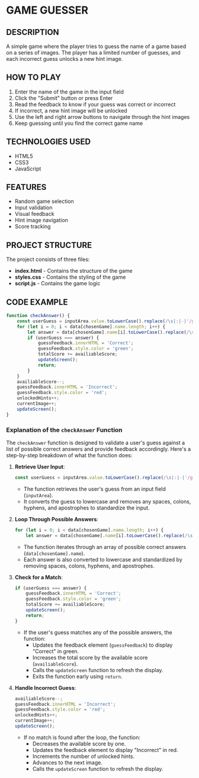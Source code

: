 # GAME GUESSER

## DESCRIPTION
A simple game where the player tries to guess the name of a game based on a series of images. The player has a limited number of guesses, and each incorrect guess unlocks a new hint image.

## HOW TO PLAY
1. Enter the name of the game in the input field
2. Click the "Submit" button or press Enter
3. Read the feedback to know if your guess was correct or incorrect
4. If incorrect, a new hint image will be unlocked
5. Use the left and right arrow buttons to navigate through the hint images
6. Keep guessing until you find the correct game name

## TECHNOLOGIES USED
- HTML5
- CSS3
- JavaScript

## FEATURES
- Random game selection
- Input validation
- Visual feedback
- Hint image navigation
- Score tracking

## PROJECT STRUCTURE
The project consists of three files:
- **index.html** - Contains the structure of the game
- **styles.css** - Contains the styling of the game
- **script.js** - Contains the game logic

## CODE EXAMPLE
```javascript
function checkAnswer() {
    const userGuess = inputArea.value.toLowerCase().replace(/\s|:|-|'/g, '');
    for (let i = 0; i < data[chosenGame].name.length; i++) {
        let answer = data[chosenGame].name[i].toLowerCase().replace(/\s|:|-|'/g, '');
        if (userGuess === answer) {
            guessFeedback.innerHTML = 'Correct';
            guessFeedback.style.color = 'green';
            totalScore += availiableScore;
            updateScreen();
            return;
        }
    }
    availiableScore--;
    guessFeedback.innerHTML = 'Incorrect';
    guessFeedback.style.color = 'red';
    unlockedHints++;
    currentImage++;
    updateScreen();
}
```

### Explanation of the `checkAnswer` Function

The `checkAnswer` function is designed to validate a user's guess against a list of possible correct answers and provide feedback accordingly. Here's a step-by-step breakdown of what the function does:

1. **Retrieve User Input**:
    ```javascript
    const userGuess = inputArea.value.toLowerCase().replace(/\s|:|-|'/g, '');
    ```
    - The function retrieves the user's guess from an input field (`inputArea`).
    - It converts the guess to lowercase and removes any spaces, colons, hyphens, and apostrophes to standardize the input.

2. **Loop Through Possible Answers**:
    ```javascript
    for (let i = 0; i < data[chosenGame].name.length; i++) {
        let answer = data[chosenGame].name[i].toLowerCase().replace(/\s|:|-|'/g, '');
    ```
    - The function iterates through an array of possible correct answers (`data[chosenGame].name`).
    - Each answer is also converted to lowercase and standardized by removing spaces, colons, hyphens, and apostrophes.

3. **Check for a Match**:
    ```javascript
    if (userGuess === answer) {
        guessFeedback.innerHTML = 'Correct';
        guessFeedback.style.color = 'green';
        totalScore += availiableScore;
        updateScreen();
        return;
    }
    ```
    - If the user's guess matches any of the possible answers, the function:
        - Updates the feedback element (`guessFeedback`) to display "Correct" in green.
        - Increases the total score by the available score (`availiableScore`).
        - Calls the `updateScreen` function to refresh the display.
        - Exits the function early using `return`.

4. **Handle Incorrect Guess**:
    ```javascript
    availiableScore--;
    guessFeedback.innerHTML = 'Incorrect';
    guessFeedback.style.color = 'red';
    unlockedHints++;
    currentImage++;
    updateScreen();
    ```
    - If no match is found after the loop, the function:
        - Decreases the available score by one.
        - Updates the feedback element to display "Incorrect" in red.
        - Increments the number of unlocked hints.
        - Advances to the next image.
        - Calls the `updateScreen` function to refresh the display.